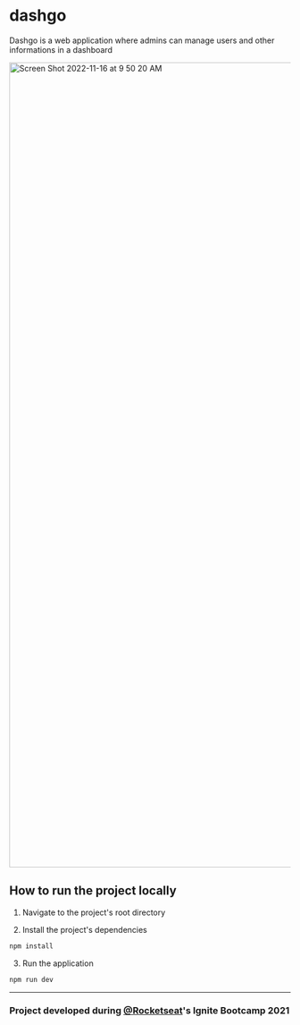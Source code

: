 # dashgo

Dashgo is a web application where admins can manage users and other informations in a dashboard

<img width="1440" alt="Screen Shot 2022-11-16 at 9 50 20 AM" src="https://user-images.githubusercontent.com/58858236/202186008-cbe9cbdf-5eab-4790-b7c5-510a89d18580.png">

## How to run the project locally
1. Navigate to the project's root directory

2. Install the project's dependencies
```bash
npm install
```

3. Run the application
```bash
npm run dev
```

<hr/>

### Project developed during [@Rocketseat](https://www.rocketseat.com.br)'s Ignite Bootcamp 2021
